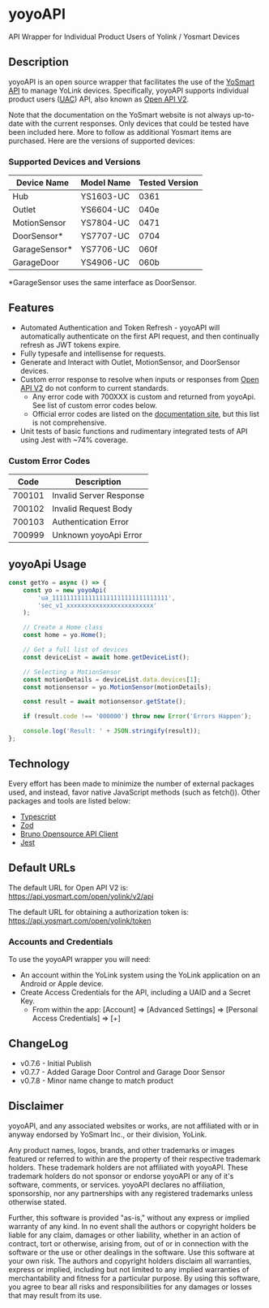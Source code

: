 # yoyoAPI

API Wrapper for Individual Product Users of Yolink / Yosmart Devices

## Description

yoyoAPI is an open source wrapper that facilitates the use of the [YoSmart API](http://doc.yosmart.com) to manage YoLink devices. Specifically, yoyoAPI supports individual product users ([UAC](http://doc.yosmart.com/docs/overall/intro)) API, also known as [Open API V2](http://doc.yosmart.com/docs/protocol/openAPIV2).

Note that the documentation on the YoSmart website is not always up-to-date with the current responses. Only devices that could be tested have been included here. More to follow as additional Yosmart items are purchased. Here are the versions of supported devices:

### Supported Devices and Versions

| Device Name   | Model Name | Tested Version |
| ------------- | ---------- | -------------- |
| Hub           | YS1603-UC  | 0361           |
| Outlet        | YS6604-UC  | 040e           |
| MotionSensor  | YS7804-UC  | 0471           |
| DoorSensor*   | YS7707-UC  | 0704           |
| GarageSensor* | YS7706-UC  | 060f           |
| GarageDoor    | YS4906-UC  | 060b           |

*GarageSensor uses the same interface as DoorSensor.

## Features

-   Automated Authentication and Token Refresh - yoyoAPI will automatically authenticate on the first API request, and then continually refresh as JWT tokens expire.
-   Fully typesafe and intellisense for requests.
-   Generate and Interact with Outlet, MotionSensor, and DoorSensor devices.
-   Custom error response to resolve when inputs or responses from [Open API V2](http://doc.yosmart.com/docs/protocol/openAPIV2) do not conform to current standards.
    -   Any error code with 700XXX is custom and returned from yoyoApi. See list of custom error codes below.
    -   Official error codes are listed on the [documentation site](http://doc.yosmart.com/docs/protocol/Code), but this list is not comprehensive.
-   Unit tests of basic functions and rudimentary integrated tests of API using Jest with ~74% coverage.

### Custom Error Codes

| Code   | Description             |
| ------ | ----------------------- |
| 700101 | Invalid Server Response |
| 700102 | Invalid Request Body    |
| 700103 | Authentication Error    |
| 700999 | Unknown yoyoApi Error   |

## yoyoApi Usage

```js
const getYo = async () => {
    const yo = new yoyoApi(
        'ua_11111111111111111111111111111111',
        'sec_v1_xxxxxxxxxxxxxxxxxxxxxxxx'
    );

    // Create a Home class
    const home = yo.Home();

    // Get a full list of devices
    const deviceList = await home.getDeviceList();

    // Selecting a MotionSensor
    const motionDetails = deviceList.data.devices[1];
    const motionsensor = yo.MotionSensor(motionDetails);

    const result = await motionsensor.getState();

    if (result.code !== '000000') throw new Error('Errors Happen');

    console.log('Result: ' + JSON.stringify(result));
};
```

## Technology

Every effort has been made to minimize the number of external packages used, and instead, favor native JavaScript methods (such as fetch()). Other packages and tools are listed below:

-   [Typescript](https://www.typescriptlang.org/)
-   [Zod](https://zod.dev)
-   [Bruno Opensource API Client](https://www.usebruno.com)
-   [Jest](https://jestjs.io)

## Default URLs

The default URL for Open API V2 is: <https://api.yosmart.com/open/yolink/v2/api>

The default URL for obtaining a authorization token is: <https://api.yosmart.com/open/yolink/token>

### Accounts and Credentials

To use the yoyoAPI wrapper you will need:

-   An account within the YoLink system using the YoLink application on an Android or Apple device.
-   Create Access Credentials for the API, including a UAID and a Secret Key.
    -   From within the app: [Account] => [Advanced Settings] => [Personal Access Credentials] => [+]

## ChangeLog
-   v0.7.6 - Initial Publish
-   v0.7.7 - Added Garage Door Control and Garage Door Sensor
-   v0.7.8 - Minor name change to match product

## Disclaimer

yoyoAPI, and any associated websites or works, are not affiliated with or in anyway endorsed by YoSmart Inc., or their division, YoLink.

Any product names, logos, brands, and other trademarks or images featured or referred to within are the property of their respective trademark holders. These trademark holders are not affiliated with yoyoAPI. These trademark holders do not sponsor or endorse yoyoAPI or any of it's software, comments, or services. yoyoAPI declares no affiliation, sponsorship, nor any partnerships with any registered trademarks unless otherwise stated.

Further, this software is provided "as-is," without any express or implied warranty of any kind. In no event shall the authors or copyright holders be liable for any claim, damages or other liability, whether in an action of contract, tort or otherwise, arising from, out of or in connection with the software or the use or other dealings in the software. Use this software at your own risk. The authors and copyright holders disclaim all warranties, express or implied, including but not limited to any implied warranties of merchantability and fitness for a particular purpose. By using this software, you agree to bear all risks and responsibilities for any damages or losses that may result from its use.
